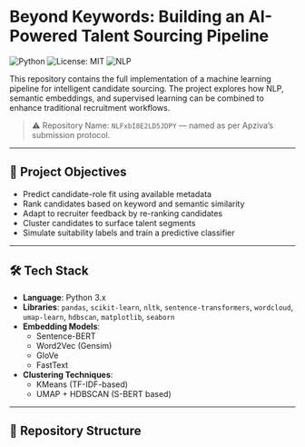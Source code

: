 # Beyond Keywords: Building an AI-Powered Talent Sourcing Pipeline

![Python](https://img.shields.io/badge/Python-3.8%2B-blue)
![License: MIT](https://img.shields.io/badge/License-MIT-green.svg)
![NLP](https://img.shields.io/badge/NLP-Semantic_Search-orange)

This repository contains the full implementation of a machine learning pipeline for intelligent candidate sourcing. The project explores how NLP, semantic embeddings, and supervised learning can be combined to enhance traditional recruitment workflows.

> ⚠️ Repository Name: `NLFxbI8E2LD5JDPY` — named as per Apziva’s submission protocol.

---

## 🚀 Project Objectives

- Predict candidate-role fit using available metadata
- Rank candidates based on keyword and semantic similarity
- Adapt to recruiter feedback by re-ranking candidates
- Cluster candidates to surface talent segments
- Simulate suitability labels and train a predictive classifier

---

## 🛠️ Tech Stack

- **Language**: Python 3.x  
- **Libraries**: `pandas`, `scikit-learn`, `nltk`, `sentence-transformers`, `wordcloud`, `umap-learn`, `hdbscan`, `matplotlib`, `seaborn`
- **Embedding Models**:
  - Sentence-BERT
  - Word2Vec (Gensim)
  - GloVe
  - FastText
- **Clustering Techniques**:
  - KMeans (TF-IDF-based)
  - UMAP + HDBSCAN (S-BERT based)

---

## 📁 Repository Structure




